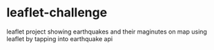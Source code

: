 # leaflet-challenge
leaflet project showing earthquakes and their maginutes on map using leaflet by tapping into earthquake api
